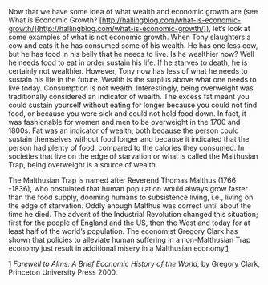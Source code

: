 Now that we have some idea of what wealth and economic growth are (see What is Economic Growth? [http://hallingblog.com/what-is-economic-growth/](http://hallingblog.com/what-is-economic-growth/)), let’s look at some examples of what is not economic growth. When Tony slaughters a cow and eats it he has consumed some of his wealth. He has one less cow, but he has food in his belly that he needs to live. Is he wealthier now? Well he needs food to eat in order sustain his life. If he starves to death, he is certainly not wealthier. However, Tony now has less of what he needs to sustain his life in the future. Wealth is the surplus above what one needs to live today. Consumption is not wealth. Interestingly, being overweight was traditionally considered an indicator of wealth. The excess fat meant you could sustain yourself without eating for longer because you could not find food, or because you were sick and could not hold food down. In fact, it was fashionable for women and men to be overweight in the 1700 and 1800s. Fat was an indicator of wealth, both because the person could sustain themselves without food longer and because it indicated that the person had plenty of food, compared to the calories they consumed. In societies that live on the edge of starvation or what is called the Malthusian Trap, being overweight is a source of wealth.

The Malthusian Trap is named after Reverend Thomas Malthus (1766 -1836), who postulated that human population would always grow faster than the food supply, dooming humans to subsistence living, i.e., living on the edge of starvation. Oddly enough Malthus was correct until about the time he died. The advent of the Industrial Revolution changed this situation; first for the people of England and the US, then the West and today for at least half of the world’s population. The economist Gregory Clark has shown that policies to alleviate human suffering in a non-Malthusian Trap economy just result in additional misery in a Malthusian economy.[1](#sdfootnote1sym)

[1](#sdfootnote1anc) _Farewell to Alms: A Brief Economic History of the World,_ by Gregory Clark, Princeton University Press 2000.